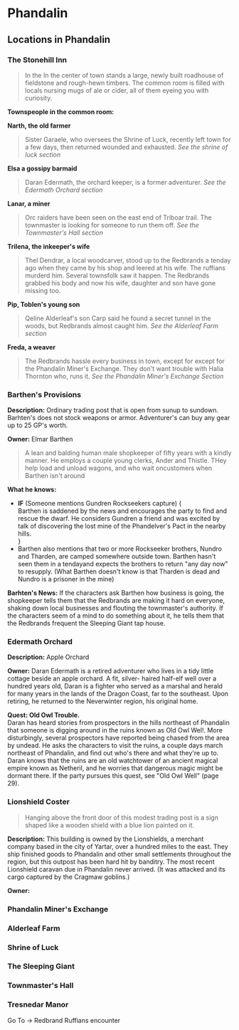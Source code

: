 # Phandalin

## Locations in Phandalin
### The Stonehill Inn
> In the In the center of town stands a large, newly
> built roadhouse of fieldstone and rough-hewn timbers.
> The common room is filled with locals nursing mugs of ale or cider, all
> of them eyeing you with curiosity.

**Townspeople in the common room:**

**Narth, the old farmer**
> Sister Garaele, who oversees the Shrine of Luck, recently left town for a few days,
> then returned wounded and exhausted.
> *See the shrine of luck section*

**Elsa a gossipy barmaid**
> Daran Edermath, the orchard keeper, is a former adventurer.
> *See the Edermath Orchard section*

**Lanar, a miner**
> Orc raiders have been seen on the east end of Triboar trail.
> The townmaster is looking for someone to run them off.
> *See the Townmaster's Hall section*

**Trilena, the inkeeper's wife**
> Thel Dendrar, a local woodcarver, stood up to the Redbrands a tenday ago
> when they came by his shop and leered at his wife. The ruffians murderd him.
> Several townsfolk saw it happen. The Redbrands grabbed his body and now his wife,
> daughter and son have gone missing too.

**Pip, Toblen's young son**
> Qeline Alderleaf's son Carp said he found a secret tunnel in the woods,
> but Redbrands  almost caught him.
> *See the Alderleaf Farm section*

**Freda, a weaver**
> The Redbrands hassle every business in town, except for
> except for the Phandalin Miner's Exchange.
> They don't want trouble with Halia Thornton who, runs it.
> *See the Phandalin Miner's Exchange Section*

 ### Barthen's Provisions
**Description:** Ordinary trading post that is open from sunup to sundown. Barhten's 
does not stock weapons or armor. Adventurer's can buy any gear up to 25 GP's worth. 

**Owner:** Elmar Barthen
> A lean and balding human male shopkeeper of fifty years with a kindly
> manner. He employs a couple young clerks, Ander and Thistle. THey help
> load and unload wagons, and who wait oncustomers when Barthen isn't around

**What he knows:**

- **IF** (Someone mentions Gundren Rockseekers capture) {<br/>
  Barthen is saddened by the news and encourages the party to find and rescue the
  dwarf. He considers Gundren a friend and was excited by talk of discovering the
  lost mine of the Phandelver's Pact in the nearby hills.<br/>
 }
- Barthen also mentions that two or more Rockseeker brothers, Nundro and Tharden,
are camped somewhere outside town. Barthen hasn't seen them in a tendayand expects
the brothers to return "any day now" to resupply. (What Barthen doesn't know
is that Tharden is dead and Nundro is a prisoner in the mine)

**Barhten's News:** If the characters ask Barthen how business is going, the
shopkeeper tells them that the Redbrands are making it hard on everyone, shaking down 
local businesses and flouting the townmaster's authority. If the characters seem of a 
mind to do something about it, he tells them that the Redbrands frequent the Sleeping 
Giant tap house.

 ### Edermath Orchard

**Description:** Apple Orchard

**Owner:** Daran Edermath is a retired adventurer who lives in a
tidy little cottage beside an apple orchard. A fit, silver- haired half-elf 
well over a hundred years old, Daran is a fighter who served as a marshal and herald 
for many years in the lands of the Dragon Coast, far to the southeast.
Upon retiring, he returned to the Neverwinter region, his original home.

**Quest: Old Owl Trouble.**<br/>
Daran has heard stories from prospectors in the hills northeast of Phandalin that 
someone is digging around in the ruins known as Old Owl Wel!. More disturbingly, 
several prospectors have reported being chased from the area by undead. He asks the 
characters to visit the ruins, a couple days march northeast of Phandalin, and find 
out who's there and what they're up to. Daran knows that the ruins are an old 
watchtower of an ancient magical empire known as Netheril, and he worries that 
dangerous magic might be dormant there. If the party pursues this quest, see "Old 
Owl Well" (page 29).

 ### Lionshield Coster
> Hanging above the front door of this modest trading post is
> a sign shaped like a wooden shield with a blue lion painted
> on it.

**Description:** This building is owned by the Lionshields, a merchant company based 
in the city of Yartar, over a hundred miles to the east. They ship finished goods to 
Phandalin and other small settlements throughout the region, but this outpost has 
been hard hit by banditry. The most recent Lionshield caravan due in Phandalin never 
arrived. (It was attacked and its cargo captured by the Cragmaw goblins.)

**Owner:**

 ### Phandalin Miner's Exchange
 
 ### Alderleaf Farm
 
 ### Shrine of Luck
 
 ### The Sleeping Giant
 
 ### Townmaster's Hall
 
 ### Tresnedar Manor
Go To &rightarrow; Redbrand Ruffians encounter
